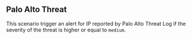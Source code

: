 ## Palo Alto Threat

This scenario trigger an alert for IP reported by Palo Alto Threat Log if the severity of the threat is higher or equal to `medium`.